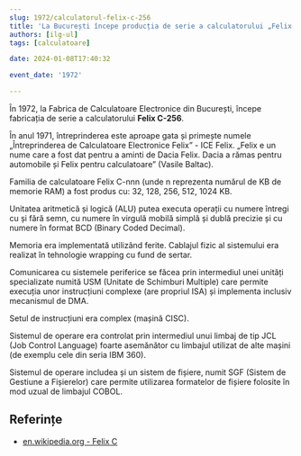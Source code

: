 ```yaml
---
slug: 1972/calculatorul-felix-c-256
title: 'La București începe producția de serie a calculatorului „Felix C-256”'
authors: [ilg-ul]
tags: [calculatoare]

date: 2024-01-08T17:40:32

event_date: '1972'

---
```


În 1972, la
Fabrica de Calculatoare Electronice din București,
începe fabricația de serie a calculatorului **Felix C-256**.

<!-- truncate -->

În anul 1971, întreprinderea este aproape gata și primește numele
„Întreprinderea de Calculatoare Electronice Felix” - ICE Felix. „Felix e un nume
care a fost dat pentru a aminti de Dacia Felix. Dacia a rămas pentru automobile
și Felix pentru calculatoare” (Vasile Baltac).

Familia de calculatoare Felix C-nnn (unde n reprezenta numărul de
KB de memorie RAM) a fost produs cu: 32, 128, 256, 512, 1024 KB.

Unitatea aritmetică și logică (ALU) putea executa operații cu
numere întregi cu și fără semn, cu numere în virgulă mobilă simplă
și dublă precizie și cu numere în format BCD (Binary Coded Decimal).

Memoria era implementată utilizând ferite. Cablajul fizic al sistemului era
realizat în tehnologie wrapping cu fund de sertar.

Comunicarea cu sistemele periferice se făcea prin intermediul unei
unități specializate numită USM (Unitate de Schimburi Multiple)
care permite execuția unor instrucțiuni complexe (are propriul ISA)
și implementa inclusiv mecanismul de DMA.

Setul de instrucțiuni era complex (mașină CISC).

Sistemul de operare era controlat prin intermediul unui limbaj de tip JCL
(Job Control Language) foarte asemănător cu limbajul utilizat de alte
mașini (de exemplu cele din seria IBM 360).

Sistemul de operare includea și un sistem de fișiere, numit SGF
(Sistem de Gestiune a Fișierelor) care permite utilizarea formatelor
de fișiere folosite în mod uzual de limbajul COBOL.

## Referințe

- [en.wikipedia.org - Felix C](https://ro.wikipedia.org/wiki/Felix_C)
